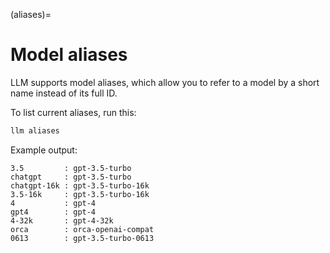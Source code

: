 (aliases)=
# Model aliases

LLM supports model aliases, which allow you to refer to a model by a short name instead of its full ID.

To list current aliases, run this:

```bash
llm aliases
```
Example output:

<!-- [[[cog
from click.testing import CliRunner
import sys
sys._called_from_test = True
from llm.cli import cli
result = CliRunner().invoke(cli, ["aliases", "list"])
cog.out("```\n{}```".format(result.output))
]]] -->
```
3.5         : gpt-3.5-turbo
chatgpt     : gpt-3.5-turbo
chatgpt-16k : gpt-3.5-turbo-16k
3.5-16k     : gpt-3.5-turbo-16k
4           : gpt-4
gpt4        : gpt-4
4-32k       : gpt-4-32k
orca        : orca-openai-compat
0613        : gpt-3.5-turbo-0613
```
<!-- [[[end]]] -->
